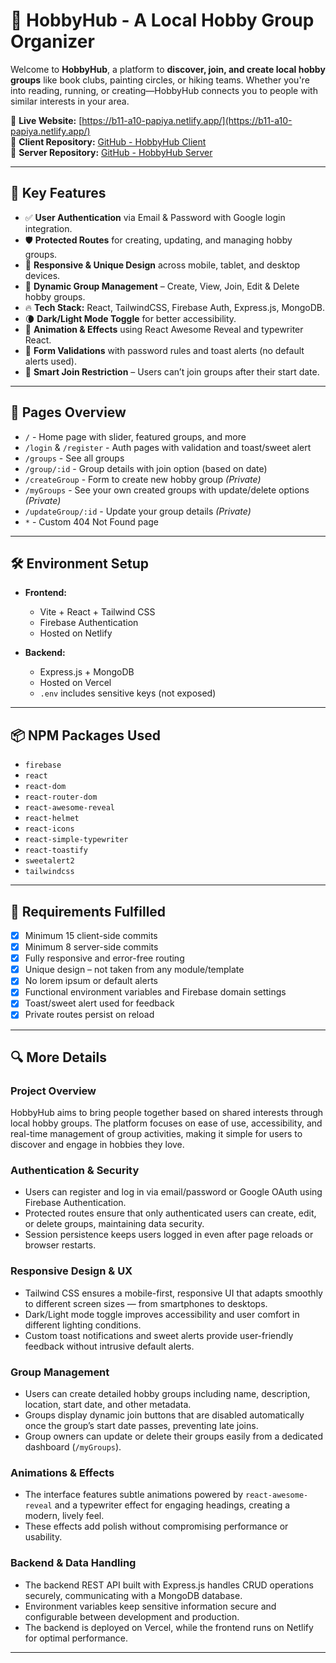# 🌟 HobbyHub - A Local Hobby Group Organizer

Welcome to **HobbyHub**, a platform to **discover, join, and create local hobby groups** like book clubs, painting circles, or hiking teams. Whether you're into reading, running, or creating—HobbyHub connects you to people with similar interests in your area.

🔗 **Live Website:** [https://b11-a10-papiya.netlify.app/](https://b11-a10-papiya.netlify.app/)  
📁 **Client Repository:** [GitHub - HobbyHub Client](https://github.com/Programming-Hero-Web-Course4/b11a10-client-side-azijulhakimbd)  
📁 **Server Repository:** [GitHub - HobbyHub Server](https://github.com/Programming-Hero-Web-Course4/b11a10-server-side-azijulhakimbd)

---

## 🚀 Key Features

- ✅ **User Authentication** via Email & Password with Google login integration.
- 🛡️ **Protected Routes** for creating, updating, and managing hobby groups.
- 🎨 **Responsive & Unique Design** across mobile, tablet, and desktop devices.
- 📅 **Dynamic Group Management** – Create, View, Join, Edit & Delete hobby groups.
- 🔥 **Tech Stack:** React, TailwindCSS, Firebase Auth, Express.js, MongoDB.
- 🌘 **Dark/Light Mode Toggle** for better accessibility.
- 🎉 **Animation & Effects** using React Awesome Reveal and typewriter React.
- 🚫 **Form Validations** with password rules and toast alerts (no default alerts used).
- 📆 **Smart Join Restriction** – Users can’t join groups after their start date.

---

## 🧾 Pages Overview

- `/` - Home page with slider, featured groups, and more
- `/login` & `/register` - Auth pages with validation and toast/sweet alert
- `/groups` - See all groups
- `/group/:id` - Group details with join option (based on date)
- `/createGroup` - Form to create new hobby group *(Private)*
- `/myGroups` - See your own created groups with update/delete options *(Private)*
- `/updateGroup/:id` - Update your group details *(Private)*
- `*` - Custom 404 Not Found page

---

## 🛠️ Environment Setup

- **Frontend:**
  - Vite + React + Tailwind CSS
  - Firebase Authentication
  - Hosted on Netlify

- **Backend:**
  - Express.js + MongoDB
  - Hosted on Vercel
  - `.env` includes sensitive keys (not exposed)

---

## 📦 NPM Packages Used

- `firebase`
- `react`
- `react-dom`
- `react-router-dom`
- `react-awesome-reveal`
- `react-helmet`
- `react-icons`
- `react-simple-typewriter`
- `react-toastify`
- `sweetalert2`
- `tailwindcss`

---

## 📌 Requirements Fulfilled

- [x] Minimum 15 client-side commits  
- [x] Minimum 8 server-side commits  
- [x] Fully responsive and error-free routing  
- [x] Unique design – not taken from any module/template  
- [x] No lorem ipsum or default alerts  
- [x] Functional environment variables and Firebase domain settings  
- [x] Toast/sweet alert used for feedback  
- [x] Private routes persist on reload  

---

## 🔍 More Details

### Project Overview  
HobbyHub aims to bring people together based on shared interests through local hobby groups. The platform focuses on ease of use, accessibility, and real-time management of group activities, making it simple for users to discover and engage in hobbies they love.

### Authentication & Security  
- Users can register and log in via email/password or Google OAuth using Firebase Authentication.  
- Protected routes ensure that only authenticated users can create, edit, or delete groups, maintaining data security.  
- Session persistence keeps users logged in even after page reloads or browser restarts.

### Responsive Design & UX  
- Tailwind CSS ensures a mobile-first, responsive UI that adapts smoothly to different screen sizes — from smartphones to desktops.  
- Dark/Light mode toggle improves accessibility and user comfort in different lighting conditions.  
- Custom toast notifications and sweet alerts provide user-friendly feedback without intrusive default alerts.

### Group Management  
- Users can create detailed hobby groups including name, description, location, start date, and other metadata.  
- Groups display dynamic join buttons that are disabled automatically once the group’s start date passes, preventing late joins.  
- Group owners can update or delete their groups easily from a dedicated dashboard (`/myGroups`).

### Animations & Effects  
- The interface features subtle animations powered by `react-awesome-reveal` and a typewriter effect for engaging headings, creating a modern, lively feel.  
- These effects add polish without compromising performance or usability.

### Backend & Data Handling  
- The backend REST API built with Express.js handles CRUD operations securely, communicating with a MongoDB database.  
- Environment variables keep sensitive information secure and configurable between development and production.  
- The backend is deployed on Vercel, while the frontend runs on Netlify for optimal performance.

---